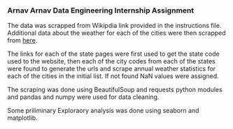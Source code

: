 ### Arnav Arnav Data Engineering Internship Assignment

The data was scrapped from Wikipdia link provided in the instructions
file.  Additional data about the weather for each of the cities were
then scrapped from [here](https://www.usclimatedata.com/climate).

The links for each of the state pages were first used to get the state
code used to the website, then each of the city codes from each of the
states were found to generate the urls and scrape annual weather
statistics for each of the cities in the initial list. If not found
NaN values were assigned.

The scraping was done using BeautifulSoup and requests python modules
and pandas and numpy were used for data cleaning.

Some priliminary Exploraory analysis was done using seaborn and
matplotlib.
